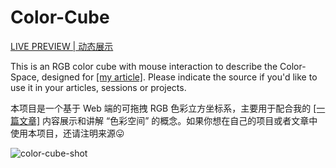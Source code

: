 # Color-Cube

[LIVE PREVIEW | 动态展示](https://cube.zhangxiaochun.com)



This is an RGB color cube with mouse interaction to describe the Color-Space, designed for [[my article]](https://www.zhangxiaochun.com/color-space-1/). Please indicate the source if you'd like to use it in your articles, sessions or projects.



本项目是一个基于 Web 端的可拖拽 RGB 色彩立方坐标系，主要用于配合我的 [[一篇文章]](https://www.zhangxiaochun.com/color-space-1/) 内容展示和讲解 “色彩空间” 的概念。如果你想在自己的项目或者文章中使用本项目，还请注明来源😛



![color-cube-shot](https://cube.zhangxiaochun.com/color-cube-shot@2x.png)